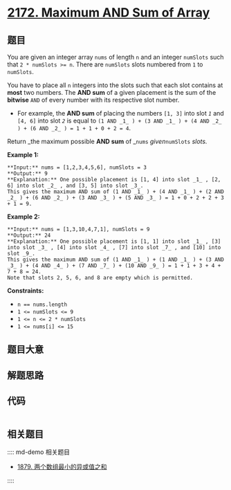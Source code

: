 # [2172. Maximum AND Sum of Array](https://leetcode.com/problems/maximum-and-sum-of-array)

## 题目

You are given an integer array `nums` of length `n` and an integer `numSlots`
such that `2 * numSlots >= n`. There are `numSlots` slots numbered from `1` to
`numSlots`.

You have to place all `n` integers into the slots such that each slot contains
at **most** two numbers. The **AND sum** of a given placement is the sum of
the **bitwise** `AND` of every number with its respective slot number.

  * For example, the **AND sum** of placing the numbers `[1, 3]` into slot _`1`_ and `[4, 6]` into slot _`2`_ is equal to `(1 AND _1_ ) + (3 AND _1_ ) + (4 AND _2_ ) + (6 AND _2_ ) = 1 + 1 + 0 + 2 = 4`.

Return _the maximum possible **AND sum** of _`nums` _given_`numSlots` _slots._



**Example 1:**

    
    
    **Input:** nums = [1,2,3,4,5,6], numSlots = 3
    **Output:** 9
    **Explanation:** One possible placement is [1, 4] into slot _1_ , [2, 6] into slot _2_ , and [3, 5] into slot _3_. 
    This gives the maximum AND sum of (1 AND _1_ ) + (4 AND _1_ ) + (2 AND _2_ ) + (6 AND _2_ ) + (3 AND _3_ ) + (5 AND _3_ ) = 1 + 0 + 2 + 2 + 3 + 1 = 9.
    

**Example 2:**

    
    
    **Input:** nums = [1,3,10,4,7,1], numSlots = 9
    **Output:** 24
    **Explanation:** One possible placement is [1, 1] into slot _1_ , [3] into slot _3_ , [4] into slot _4_ , [7] into slot _7_ , and [10] into slot _9_.
    This gives the maximum AND sum of (1 AND _1_ ) + (1 AND _1_ ) + (3 AND _3_ ) + (4 AND _4_ ) + (7 AND _7_ ) + (10 AND _9_ ) = 1 + 1 + 3 + 4 + 7 + 8 = 24.
    Note that slots 2, 5, 6, and 8 are empty which is permitted.
    



**Constraints:**

  * `n == nums.length`
  * `1 <= numSlots <= 9`
  * `1 <= n <= 2 * numSlots`
  * `1 <= nums[i] <= 15`


## 题目大意

## 解题思路

## 代码

```javascript

```

## 相关题目

:::: md-demo 相关题目
- [1879. 两个数组最小的异或值之和](https://leetcode.com/problems/minimum-xor-sum-of-two-arrays)

::::
